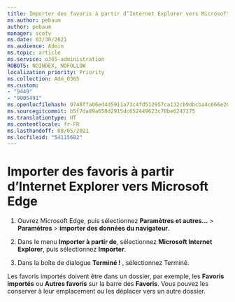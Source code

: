 ```yaml
---
title: Importer des favoris à partir d’Internet Explorer vers Microsoft Edge
ms.author: pebaum
author: pebaum
manager: scotv
ms.date: 03/30/2021
ms.audience: Admin
ms.topic: article
ms.service: o365-administration
ROBOTS: NOINDEX, NOFOLLOW
localization_priority: Priority
ms.collection: Adm_O365
ms.custom:
- "9449"
- "9005491"
ms.openlocfilehash: 9748ffa06ed4d5911a73c4fd512957ca132cb9dbcba4c666e263d332a50ac727
ms.sourcegitcommit: b5f7da89a650d2915dc652449623c78be6247175
ms.translationtype: HT
ms.contentlocale: fr-FR
ms.lasthandoff: 08/05/2021
ms.locfileid: "54115682"
---
```

# <a name="import-favorites-from-internet-explorer-to-microsoft-edge"></a>Importer des favoris à partir d’Internet Explorer vers Microsoft Edge

1. Ouvrez Microsoft Edge, puis sélectionnez **Paramètres et autres...** > **Paramètres** > **importer des données du navigateur**.

1. Dans le menu **Importer à partir de**, sélectionnez **Microsoft Internet Explorer**, puis sélectionnez **Importer**.

1. Dans la boîte de dialogue **Terminé !** , sélectionnez Terminé.

Les favoris importés doivent être dans un dossier, par exemple, les **Favoris importés** ou **Autres favoris** sur la barre des **Favoris**. Vous pouvez les conserver à leur emplacement ou les déplacer vers un autre dossier.
